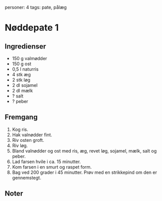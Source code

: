 personer: 4
tags: pate, pålæg

# Nøddepate 1

## Ingredienser
  - 150 g valmødder
  - 150 g ost
  - 0,5 l naturris
  - 4 stk æg
  - 2 stk løg
  - 2 dl sojamel
  - 2 dl mælk
  - ? salt
  - ? peber

## Fremgang
  1. Kog ris.
  2. Hak valnødder fint.
  3. Riv osten groft.
  4. Riv løg.
  5. Bland valnødder og ost med ris, æg, revet løg, sojamel, mælk, salt og
     peber.
  6. Lad farsen hvile i ca. 15 minutter.
  7. Kom farsen i en smurt og raspet form.
  8. Bag ved 200 grader i 45 minutter. Prøv med en strikkepind om den er
     gennemstegt.

## Noter
